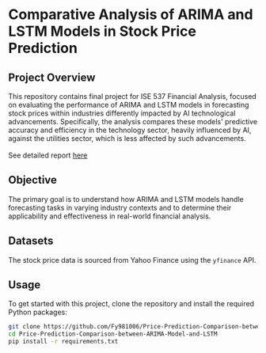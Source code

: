 # Comparative Analysis of ARIMA and LSTM Models in Stock Price Prediction

## Project Overview
This repository contains final project  for ISE 537 Financial Analysis,  focused on evaluating the performance of ARIMA and LSTM models in forecasting stock prices within industries differently impacted by AI technological advancements. Specifically, the analysis compares these models' predictive accuracy and efficiency in the technology sector, heavily influenced by AI, against the utilities sector, which is less affected by such advancements.\
\
See detailed report [here](reports/project_report.pdf)

## Objective
The primary goal is to understand how ARIMA and LSTM models handle forecasting tasks in varying industry contexts and to determine their applicability and effectiveness in real-world financial analysis.

## Datasets
The stock price data is sourced from Yahoo Finance using the `yfinance` API.

## Usage

To get started with this project, clone the repository and install the required Python packages:

```sh
git clone https://github.com/Fy981006/Price-Prediction-Comparison-between-ARIMA-Model-and-LSTM.git
cd Price-Prediction-Comparison-between-ARIMA-Model-and-LSTM
pip install -r requirements.txt
